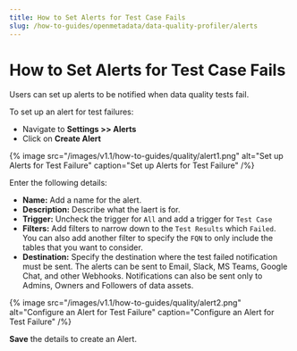 ```yaml
---
title: How to Set Alerts for Test Case Fails
slug: /how-to-guides/openmetadata/data-quality-profiler/alerts
---
```


# How to Set Alerts for Test Case Fails

Users can set up alerts to be notified when data quality tests fail.

To set up an alert for test failures:
- Navigate to **Settings >> Alerts**
- Click on **Create Alert**

{% image
src="/images/v1.1/how-to-guides/quality/alert1.png"
alt="Set up Alerts for Test Failure"
caption="Set up Alerts for Test Failure"
/%}

Enter the following details:
- **Name:** Add a name for the alert.
- **Description:** Describe what the laert is for.
- **Trigger:** Uncheck the trigger for `All` and add a trigger for `Test Case`
- **Filters:** Add filters to narrow down to the `Test Results` which `Failed`. You can also add another filter to specify the `FQN` to only include the tables that you want to consider.
- **Destination:** Specify the destination where the test failed notification must be sent. The alerts can be sent to Email, Slack, MS Teams, Google Chat, and other Webhooks. Notifications can also be sent only to Admins, Owners and Followers of data assets.

{% image
src="/images/v1.1/how-to-guides/quality/alert2.png"
alt="Configure an Alert for Test Failure"
caption="Configure an Alert for Test Failure"
/%}

**Save** the details to create an Alert.